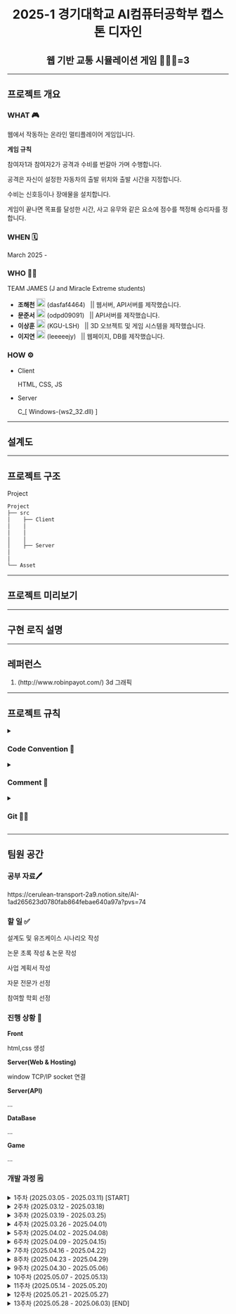 <h1 align="center">2025-1 경기대학교 AI컴퓨터공학부 캡스톤 디자인</h1>
<h2 align="center">웹 기반 교통 시뮬레이션 게임 🚥🚐🚌=3</h3>

<hr>

<h2 align="left">프로젝트 개요</h3>
<h3><b>WHAT 🎮</b></h3>
<p>웹에서 작동하는 온라인 멀티플레이어 게임입니다.</p>
<p><b>게임 규칙</b></p>
<p>참여자1과 참여자2가 공격과 수비를 번갈아 가며 수행합니다.</p>
<p>공격은 자신이 설정한 자동차의 출발 위치와 출발 시간을 지정합니다.</p>
<p>수비는 신호등이나 장애물을 설치합니다.</p>
<p>게임이 끝나면 목표를 달성한 시간, 사고 유무와 같은 요소에 점수를 책정해 승리자를 정합니다.</p>
<h3><b>WHEN 🗓</b></h3>
<p>March 2025 -</p>
<h3><b>WHO 🧑‍🎓</b></h3>
<p>TEAM JAMES (J and Miracle Extreme students)</p>
<ul>
  <li><b>조해천</b> <a href="https://www.github.com/dasfaf4464"><img src="https://simpleicons.org/icons/github.svg" witdh="20" height="20"></a> (dasfaf4464) &nbsp&nbsp|| 웹서버, API서버를 제작했습니다.</li>
  <li><b>문준서</b> <a href="https://www.github.com/odpd09091"><img src="https://simpleicons.org/icons/github.svg" witdh="20" height="20"></a> (odpd09091) &nbsp&nbsp|| API서버를 제작했습니다.</li>
  <li><b>이상훈</b> <a href="https://www.github.com/KGU-LSH"><img src="https://simpleicons.org/icons/github.svg" witdh="20" height="20"></a> (KGU-LSH) &nbsp&nbsp|| 3D 오브젝트 및 게임 시스템을 제작했습니다.</li>
  <li><b>이지연</b> <a href="https://www.github.com/leejiyeoniya"><img src="https://simpleicons.org/icons/github.svg" witdh="20" height="20"></a> (leeeeejy) &nbsp&nbsp|| 웹페이지, DB를 제작했습니다.</li>
</ul>
<h3><b>HOW ⚙</b></h3>
<ul>
	<li>Client <p>HTML, CSS, JS</p></li>
	<li>Server</li> <p>C_[ Windows-(ws2_32.dll) ]</p>
</ul>

<hr>

<h2>설계도</h2>

<hr>

<h2>프로젝트 구조</h2>
<p>Project</p>

``` css
Project
├── src
│    ├── Client
│    │
│    │
│    │
│    ├── Server
│
│
└── Asset

```
<hr>

<h2>프로젝트 미리보기</h2>

<hr>

<h2>구현 로직 설명</h2>

<hr>

<h2>레퍼런스</h2>
<ol>
	<li>(http://www.robinpayot.com/) 3d 그래픽</li>
</ol>

<hr>

<h2>프로젝트 규칙</h2>
<details><summary><h3>Code Convention 🐫</h3></summary>
	<p>모든 변수와 함수는 Camel Case로 작성합니다. 소문자로 시작합니다. 변수는 담는 자료의 역할을 표현해야 합니다. ex)bool isTrue, int firstAdded</p>
	<p>들여쓰기는 tab으로 작성합니다.</p>
	<p>축약어는 전부 대문자로 작성합니다. ex) IP, TCP</p>
	<p>'(...)' 소괄호는 키워드와 바로 연결됩니다. ex) if(asd)</p>
	<p>'{...}' 중괄호의 시작은 한 칸 띄어 사용합니다. ex) while() {</p>
	<p>변수의 위치는 로직이 시작되기 전 맨 위에 선업합니다.</p>
	<p>각 변수나 함수들의 기능이 하나의 단위를 이루면 연결해서 작성합니다. 관계가 없거나 다른 단위이면 한칸 띄어 작성합니다.</p>
</details>
<details><summary><h3>Comment 💬</h3></summary>
	<p>모듈(클래스, C 소스) 위에 '/* ... */'(여러 줄)으로 작성합니다. 작성자, 해당 모듈이 제공하는 기능과 역할을 작성합니다.</p>
 	<p>함수 선언(인터페이스, 헤더) 위에 '/* ... */(여러 줄)으로 작성합니다.</p>

``` c
/*
* 함수 기능 설명, 사용되는 상황, 연결된 자료구조, 인수 조건 등을 적습니다.
*/
 function(arg);
```
``` java
/*
* 클래스가 제공하는 기능, 핵심 함수, 작성자 등을 적습니다.
*/
class Module1 {
```
	
  <p>기능을 종합해서 수행하는 함수 모음 위에 '//...'(한 줄)으로 작성합니다.</p>
	<p>작성자의 메모는 함수와 키워드와 같은 줄에 작성합니다.</p>
 
``` javascript
//화면을 출력하기 위한 함수
func1();
func2();
func3();
```
``` c++
func1(); //메모, 의문점, 수정할 사항 등
for() {//...
```
</details>
<details><summary><h3>Git 🐱‍💻</h3></summary>
	
</details>
<hr>

<h2>팀원 공간</h2>
<h3>공부 자료🖊️</h3>
<p>https://cerulean-transport-2a9.notion.site/AI-1ad265623d0780fab864febae640a97a?pvs=74</p>
<h3>할 일 ✅</h3>
<p>설계도 및 유즈케이스 시나리오 작성</p>
<p>논문 초록 작성 & 논문 작성</p>
<p>사업 계획서 작성</p>
<p>자문 전문가 선정</p>
<p>참여할 학회 선정</p>
<h3>진행 상황 🏃</h3>
<b>Front</b><p>html,css 생성</p>
<b>Server(Web & Hosting)</b><p>window TCP/IP socket 연결</p>
<b>Server(API)</b><p>...</p>
<b>DataBase</b><p>...</p>
<b>Game</b><p>...</p>
<h3>개발 과정 🗒</h3>
<details><summary>1주차 (2025.03.05 - 2025.03.11) [START]</summary>

> 팀원 선정
 
</details>
<details><summary>2주차 (2025.03.12 - 2025.03.18)</summary>
	
> 주제 선정

</details>
<details><summary>3주차 (2025.03.19 - 2025.03.25)</summary>
	
> 기본 설계 공유  
> 역할 분담  
> 협업 규칙 확정

</details>
<details><summary>4주차 (2025.03.26 - 2025.04.01)</summary>
	
> WEB server에서 TCP/IP 네트워크 관련 제작
> 게임 로직 작성

</details>
<details><summary>5주차 (2025.04.02 - 2025.04.08)</summary>
	
> ...  

</details>
<details><summary>6주차 (2025.04.09 - 2025.04.15)</summary>
	
> ...  

</details>
<details><summary>7주차 (2025.04.16 - 2025.04.22)</summary>
	
> ...  

</details>
<details><summary>8주차 (2025.04.23 - 2025.04.29)</summary>
	
> ...  

</details>
<details><summary>9주차 (2025.04.30 - 2025.05.06)</summary>
	
> ...  

</details>
<details><summary>10주차 (2025.05.07 - 2025.05.13)</summary>
	
> ...  

</details>
<details><summary>11주차 (2025.05.14 - 2025.05.20)</summary>
	
> ...  

</details>
<details><summary>12주차 (2025.05.21 - 2025.05.27)</summary>
	
> ...  

</details>
<details><summary>13주차 (2025.05.28 - 2025.06.03) [END]</summary>
	
> ...  

</details>
